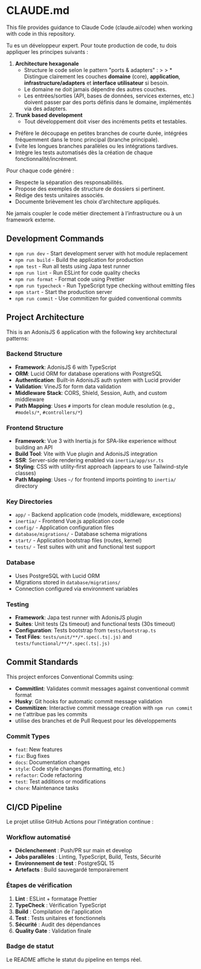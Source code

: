 # CLAUDE.md

This file provides guidance to Claude Code (claude.ai/code) when working with code in this repository.

Tu es un développeur expert. Pour toute production de code, tu dois appliquer les principes suivants :

1. **Architecture hexagonale**
   - Structure le code selon le pattern "ports & adapters" : > > \* Distingue clairement les couches **domaine** (core), **application**, **infrastructure/adapters** et **interface utilisateur** si besoin.
   - Le domaine ne doit jamais dépendre des autres couches.
   - Les entrées/sorties (API, bases de données, services externes, etc.) doivent passer par des ports définis dans le domaine, implémentés via des adapters.
2. **Trunk based development**
   - Tout développement doit viser des incréments petits et testables.

- Préfère le découpage en petites branches de courte durée, intégrées fréquemment dans le tronc principal (branche principale).
- Evite les longues branches parallèles ou les intégrations tardives.
- Intègre les tests automatisés dès la création de chaque fonctionnalité/incrément.

Pour chaque code généré :

- Respecte la séparation des responsabilités.
- Propose des exemples de structure de dossiers si pertinent.
- Rédige des tests unitaires associés.
- Documente brièvement les choix d’architecture appliqués.

Ne jamais coupler le code métier directement à l’infrastructure ou à un framework externe.

## Development Commands

- `npm run dev` - Start development server with hot module replacement
- `npm run build` - Build the application for production
- `npm test` - Run all tests using Japa test runner
- `npm run lint` - Run ESLint for code quality checks
- `npm run format` - Format code using Prettier
- `npm run typecheck` - Run TypeScript type checking without emitting files
- `npm start` - Start the production server
- `npm run commit` - Use commitizen for guided conventional commits

## Project Architecture

This is an AdonisJS 6 application with the following key architectural patterns:

### Backend Structure

- **Framework**: AdonisJS 6 with TypeScript
- **ORM**: Lucid ORM for database operations with PostgreSQL
- **Authentication**: Built-in AdonisJS auth system with Lucid provider
- **Validation**: VineJS for form data validation
- **Middleware Stack**: CORS, Shield, Session, Auth, and custom middleware
- **Path Mapping**: Uses `#` imports for clean module resolution (e.g., `#models/*`, `#controllers/*`)

### Frontend Structure

- **Framework**: Vue 3 with Inertia.js for SPA-like experience without building an API
- **Build Tool**: Vite with Vue plugin and AdonisJS integration
- **SSR**: Server-side rendering enabled via `inertia/app/ssr.ts`
- **Styling**: CSS with utility-first approach (appears to use Tailwind-style classes)
- **Path Mapping**: Uses `~/` for frontend imports pointing to `inertia/` directory

### Key Directories

- `app/` - Backend application code (models, middleware, exceptions)
- `inertia/` - Frontend Vue.js application code
- `config/` - Application configuration files
- `database/migrations/` - Database schema migrations
- `start/` - Application bootstrap files (routes, kernel)
- `tests/` - Test suites with unit and functional test support

### Database

- Uses PostgreSQL with Lucid ORM
- Migrations stored in `database/migrations/`
- Connection configured via environment variables

### Testing

- **Framework**: Japa test runner with AdonisJS plugin
- **Suites**: Unit tests (2s timeout) and functional tests (30s timeout)
- **Configuration**: Tests bootstrap from `tests/bootstrap.ts`
- **Test Files**: `tests/unit/**/*.spec(.ts|.js)` and `tests/functional/**/*.spec(.ts|.js)`

## Commit Standards

This project enforces Conventional Commits using:

- **Commitlint**: Validates commit messages against conventional commit format
- **Husky**: Git hooks for automatic commit message validation
- **Commitizen**: Interactive commit message creation with `npm run commit`
- ne t'attribue pas les commits
- utilise des branches et de Pull Request pour les développements

### Commit Types

- `feat`: New features
- `fix`: Bug fixes
- `docs`: Documentation changes
- `style`: Code style changes (formatting, etc.)
- `refactor`: Code refactoring
- `test`: Test additions or modifications
- `chore`: Maintenance tasks

## CI/CD Pipeline

Le projet utilise GitHub Actions pour l'intégration continue :

### Workflow automatisé

- **Déclenchement** : Push/PR sur main et develop
- **Jobs parallèles** : Linting, TypeScript, Build, Tests, Sécurité
- **Environnement de test** : PostgreSQL 15
- **Artefacts** : Build sauvegardé temporairement

### Étapes de vérification

1. **Lint** : ESLint + formatage Prettier
2. **TypeCheck** : Vérification TypeScript
3. **Build** : Compilation de l'application
4. **Test** : Tests unitaires et fonctionnels
5. **Sécurité** : Audit des dépendances
6. **Quality Gate** : Validation finale

### Badge de statut

Le README affiche le statut du pipeline en temps réel.
